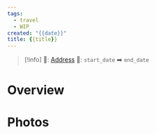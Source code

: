 ```yaml
---
tags:
  - travel
  - WIP
created: "{{date}}"
title: {{title}}
---
```


> [!info]
>📌: [Address]()
>📅: `start_date` ➡️ `end_date`

# Overview



# Photos


